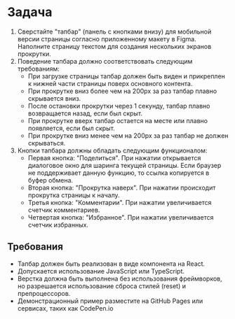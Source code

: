 # **Задача**

1. Сверстайте "тапбар" (панель с кнопками внизу) для мобильной версии страницы согласно приложенному макету в Figma. Наполните страницу текстом для создания нескольких экранов прокрутки.
2. Поведение тапбара должно соответствовать следующим требованиям:
    - При загрузке страницы тапбар должен быть виден и прикреплен к нижней части страницы поверх основного контента.
    - При прокрутке вниз более чем на 200px за раз тапбар плавно скрывается вниз.
    - После остановки прокрутки через 1 секунду, тапбар плавно возвращается назад, если был скрыт.
    - При прокрутке вверх тапбар остается на месте или плавно появляется, если был скрыт.
    - При прокрутке вниз менее чем на 200px за раз тапбар не должен скрываться.
3. Кнопки тапбара должны обладать следующим функционалом:
    - Первая кнопка: "Поделиться". При нажатии открывается диалоговое окно для шаринга текущей страницы. Если браузер не поддерживает данную функцию, то ссылка копируется в буфер обмена.
    - Вторая кнопка: "Прокрутка наверх". При нажатии происходит прокрутка страницы к началу.
    - Третья кнопка: "Комментарии". При нажатии увеличивается счетчик комментариев.
    - Четвертая кнопка: "Избранное". При нажатии увеличивается счетчик избранных.

## **Требования**

- Тапбар должен быть реализован в виде компонента на React.
- Допускается использование JavaScript или TypeScript.
- Верстка должна быть выполнена без использования фреймворков, но разрешается использование сброса стилей (reset) и препроцессоров.
- Демонстрационный пример разместите на GitHub Pages или сервисах, таких как CodePen.io


